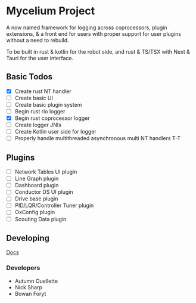 # Mycelium Project

A now named framework for logging across coprocessors, plugin extensions, & a front end for users with proper support for
user plugins without a need to rebuild.

To be built in rust & kotlin for the robot side, and rust & TS/TSX with Next & Tauri for the user interface.

## Basic Todos

- [X] Create rust NT handler
- [ ] Create basic UI
- [ ] Create basic plugin system
- [ ] Begin rust rio logger
- [X] Begin rust coprocessor logger
- [ ] Create logger JNIs
- [ ] Create Kotlin user side for logger
- [ ] Properly handle multithreaded asynchronous multi NT handlers T-T

## Plugins

- [ ] Network Tables UI plugin
- [ ] Line Graph plugin
- [ ] Dashboard plugin
- [ ] Conductor DS UI plugin
- [ ] Drive base plugin
- [ ] PID/LQR/Controller Tuner plugin
- [ ] OxConfig plugin
- [ ] Scouting Data plugin

## Developing
[Docs](docs/developing.md)

### Developers
- Autumn Ouellette
- Nick Sharp
- Bowan Foryt

